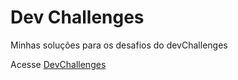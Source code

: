 # Dev Challenges
 Minhas soluções para os desafios do devChallenges
 <p>Acesse <a href="https://devchallenges.io/">DevChallenges</a></p>
